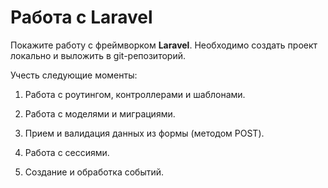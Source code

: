 # Работа с Laravel

Покажите работу с фреймворком **Laravel**. Необходимо создать проект локально и выложить в git-репозиторий.

Учесть следующие моменты:

1. Работа с роутингом, контроллерами и шаблонами.

2. Работа с моделями и миграциями.

3. Прием и валидация данных из формы (методом POST).

4. Работа с сессиями.

5. Создание и обработка событий.
